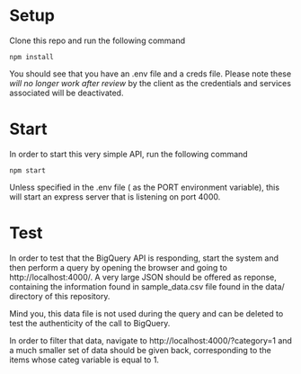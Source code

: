 # Setup

Clone this repo and run the following command

````
npm install
````
You should see that you have an .env file and a creds file. Please note these _will no longer work after review_ by the client as the credentials and services associated will be deactivated.

# Start

In order to start this very simple API, run the following command

````
npm start
````

Unless specified in the .env file ( as the PORT environment variable), this will start an express server that is listening on port 4000. 

# Test

In order to test that the BigQuery API is responding, start the system and then perform a query by opening the browser and going to http://localhost:4000/. A very large JSON should be offered as reponse, containing the information found in sample_data.csv file found in the data/ directory of this repository.

Mind you, this data file is not used during the query and can be deleted to test the authenticity of the call to BigQuery.

In order to filter that data, navigate to http://localhost:4000/?category=1 and a much smaller set of data should be given back, corresponding to the items whose categ variable is equal to 1.

